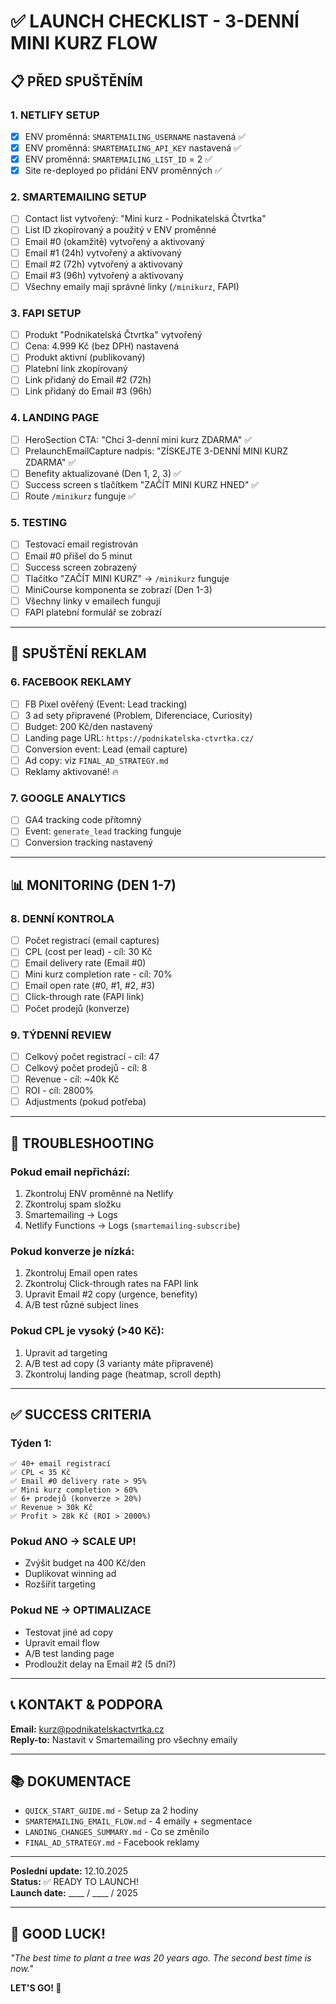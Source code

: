 # ✅ LAUNCH CHECKLIST - 3-DENNÍ MINI KURZ FLOW

## 📋 PŘED SPUŠTĚNÍM

### **1. NETLIFY SETUP**
- [x] ENV proměnná: `SMARTEMAILING_USERNAME` nastavená ✅
- [x] ENV proměnná: `SMARTEMAILING_API_KEY` nastavená ✅
- [x] ENV proměnná: `SMARTEMAILING_LIST_ID` = 2 ✅
- [x] Site re-deployed po přidání ENV proměnných ✅

### **2. SMARTEMAILING SETUP**
- [ ] Contact list vytvořený: "Mini kurz - Podnikatelská Čtvrtka"
- [ ] List ID zkopírovaný a použitý v ENV proměnné
- [ ] Email #0 (okamžitě) vytvořený a aktivovaný
- [ ] Email #1 (24h) vytvořený a aktivovaný
- [ ] Email #2 (72h) vytvořený a aktivovaný
- [ ] Email #3 (96h) vytvořený a aktivovaný
- [ ] Všechny emaily mají správné linky (`/minikurz`, FAPI)

### **3. FAPI SETUP**
- [ ] Produkt "Podnikatelská Čtvrtka" vytvořený
- [ ] Cena: 4.999 Kč (bez DPH) nastavená
- [ ] Produkt aktivní (publikovaný)
- [ ] Platební link zkopírovaný
- [ ] Link přidaný do Email #2 (72h)
- [ ] Link přidaný do Email #3 (96h)

### **4. LANDING PAGE**
- [ ] HeroSection CTA: "Chci 3-denní mini kurz ZDARMA" ✅
- [ ] PrelaunchEmailCapture nadpis: "ZÍSKEJTE 3-DENNÍ MINI KURZ ZDARMA" ✅
- [ ] Benefity aktualizované (Den 1, 2, 3) ✅
- [ ] Success screen s tlačítkem "ZAČÍT MINI KURZ HNED" ✅
- [ ] Route `/minikurz` funguje ✅

### **5. TESTING**
- [ ] Testovací email registrován
- [ ] Email #0 přišel do 5 minut
- [ ] Success screen zobrazený
- [ ] Tlačítko "ZAČÍT MINI KURZ" → `/minikurz` funguje
- [ ] MiniCourse komponenta se zobrazí (Den 1-3)
- [ ] Všechny linky v emailech fungují
- [ ] FAPI platební formulář se zobrazí

---

## 🚀 SPUŠTĚNÍ REKLAM

### **6. FACEBOOK REKLAMY**
- [ ] FB Pixel ověřený (Event: Lead tracking)
- [ ] 3 ad sety připravené (Problem, Diferenciace, Curiosity)
- [ ] Budget: 200 Kč/den nastavený
- [ ] Landing page URL: `https://podnikatelska-ctvrtka.cz/`
- [ ] Conversion event: Lead (email capture)
- [ ] Ad copy: viz `FINAL_AD_STRATEGY.md`
- [ ] Reklamy aktivované! 🔥

### **7. GOOGLE ANALYTICS**
- [ ] GA4 tracking code přítomný
- [ ] Event: `generate_lead` tracking funguje
- [ ] Conversion tracking nastavený

---

## 📊 MONITORING (DEN 1-7)

### **8. DENNÍ KONTROLA**
- [ ] Počet registrací (email captures)
- [ ] CPL (cost per lead) - cíl: 30 Kč
- [ ] Email delivery rate (Email #0)
- [ ] Mini kurz completion rate - cíl: 70%
- [ ] Email open rate (#0, #1, #2, #3)
- [ ] Click-through rate (FAPI link)
- [ ] Počet prodejů (konverze)

### **9. TÝDENNÍ REVIEW**
- [ ] Celkový počet registrací - cíl: 47
- [ ] Celkový počet prodejů - cíl: 8
- [ ] Revenue - cíl: ~40k Kč
- [ ] ROI - cíl: 2800%
- [ ] Adjustments (pokud potřeba)

---

## 🔧 TROUBLESHOOTING

### **Pokud email nepřichází:**
1. Zkontroluj ENV proměnné na Netlify
2. Zkontroluj spam složku
3. Smartemailing → Logs
4. Netlify Functions → Logs (`smartemailing-subscribe`)

### **Pokud konverze je nízká:**
1. Zkontroluj Email open rates
2. Zkontroluj Click-through rates na FAPI link
3. Upravit Email #2 copy (urgence, benefity)
4. A/B test různé subject lines

### **Pokud CPL je vysoký (>40 Kč):**
1. Upravit ad targeting
2. A/B test ad copy (3 varianty máte připravené)
3. Zkontroluj landing page (heatmap, scroll depth)

---

## ✅ SUCCESS CRITERIA

### **Týden 1:**
```
✅ 40+ email registrací
✅ CPL < 35 Kč
✅ Email #0 delivery rate > 95%
✅ Mini kurz completion > 60%
✅ 6+ prodejů (konverze > 20%)
✅ Revenue > 30k Kč
✅ Profit > 28k Kč (ROI > 2000%)
```

### **Pokud ANO → SCALE UP!**
- Zvýšit budget na 400 Kč/den
- Duplikovat winning ad
- Rozšířit targeting

### **Pokud NE → OPTIMALIZACE**
- Testovat jiné ad copy
- Upravit email flow
- A/B test landing page
- Prodloužit delay na Email #2 (5 dní?)

---

## 📞 KONTAKT & PODPORA

**Email:** kurz@podnikatelskactvrtka.cz  
**Reply-to:** Nastavit v Smartemailing pro všechny emaily

---

## 📚 DOKUMENTACE

- `QUICK_START_GUIDE.md` - Setup za 2 hodiny
- `SMARTEMAILING_EMAIL_FLOW.md` - 4 emaily + segmentace
- `LANDING_CHANGES_SUMMARY.md` - Co se změnilo
- `FINAL_AD_STRATEGY.md` - Facebook reklamy

---

**Poslední update:** 12.10.2025  
**Status:** ✅ READY TO LAUNCH!  
**Launch date:** ____ / ____ / 2025

---

## 🎉 GOOD LUCK!

*"The best time to plant a tree was 20 years ago. The second best time is now."*

**LET'S GO! 🚀**

